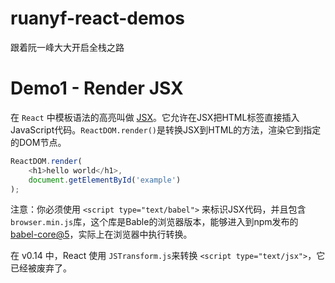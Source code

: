 # ruanyf-react-demos

跟着阮一峰大大开启全栈之路

# Demo1 - Render JSX

在 ```React``` 中模板语法的高亮叫做 [JSX](http://facebook.github.io/react/docs/displaying-data.html#jsx-syntax)。它允许在JSX把HTML标签直接插入JavaScript代码。```ReactDOM.render()```是转换JSX到HTML的方法，渲染它到指定的DOM节点。

```javascript
ReactDOM.render(
    <h1>hello world</h1>,
    document.getElementById('example')
);
```

注意：你必须使用 ```<script type="text/babel">``` 来标识JSX代码，并且包含 ```browser.min.js```库，这个库是Bable的浏览器版本，能够进入到npm发布的 [babel-core@5](https://www.npmjs.com/package/babel-core)，实际上在浏览器中执行转换。

在 v0.14 中，React 使用 ```JSTransform.js```来转换 ```<script type="text/jsx">```，它已经被废弃了。